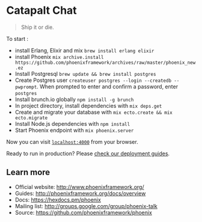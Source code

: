# Catapalt Chat 

> Ship it or die.

To start :

  * install Erlang, Elixir and mix `brew install erlang elixir`
  * install Phoenix `mix archive.install https://github.com/phoenixframework/archives/raw/master/phoenix_new.ez`
  * Install Postgresql `brew update && brew install postgres`
  * Create Postgres user `createuser postgres --login --createdb --pwprompt`. When prompted to enter and confirm a password, enter `postgres`
  * Install brunch.io globally `npm install -g brunch`
  * In project directory, install dependencies with `mix deps.get`
  * Create and migrate your database with `mix ecto.create && mix ecto.migrate`
  * Install Node.js dependencies with `npm install`
  * Start Phoenix endpoint with `mix phoenix.server`

Now you can visit [`localhost:4000`](http://localhost:4000) from your browser.

Ready to run in production? Please [check our deployment guides](http://www.phoenixframework.org/docs/deployment).

## Learn more

  * Official website: http://www.phoenixframework.org/
  * Guides: http://phoenixframework.org/docs/overview
  * Docs: https://hexdocs.pm/phoenix
  * Mailing list: http://groups.google.com/group/phoenix-talk
  * Source: https://github.com/phoenixframework/phoenix

